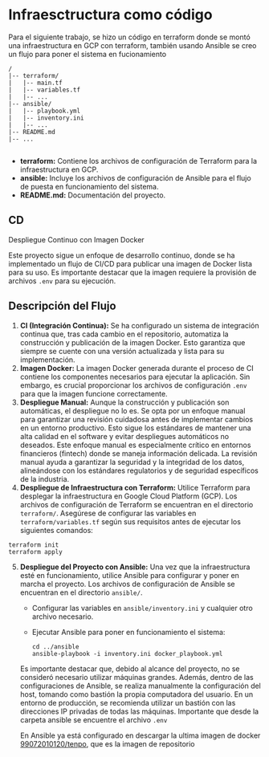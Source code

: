# Infraesctructura como código

Para el siguiente trabajo, se hizo un código en terraform donde se montó una infraestructura en GCP con terraform, también usando Ansible se creo un flujo para poner el sistema en fucionamiento

```
/
|-- terraform/
|   |-- main.tf
|   |-- variables.tf
|   |-- ...
|-- ansible/
|   |-- playbook.yml
|   |-- inventory.ini
|   |-- ...
|-- README.md
|-- ...


```


* **terraform:** Contiene los archivos de configuración de Terraform para la infraestructura en GCP.
* **ansible:** Incluye los archivos de configuración de Ansible para el flujo de puesta en funcionamiento del sistema.
* **README.md:** Documentación del proyecto.

## CD

Despliegue Continuo con Imagen Docker

Este proyecto sigue un enfoque de desarrollo continuo, donde se ha implementado un flujo de CI/CD para publicar una imagen de Docker lista para su uso. Es importante destacar que la imagen requiere la provisión de archivos `.env` para su ejecución.

## Descripción del Flujo

1. **CI (Integración Continua):** Se ha configurado un sistema de integración continua que, tras cada cambio en el repositorio, automatiza la construcción y publicación de la imagen Docker. Esto garantiza que siempre se cuente con una versión actualizada y lista para su implementación.
2. **Imagen Docker:** La imagen Docker generada durante el proceso de CI contiene los componentes necesarios para ejecutar la aplicación. Sin embargo, es crucial proporcionar los archivos de configuración `.env` para que la imagen funcione correctamente.
3. **Despliegue Manual:** Aunque la construcción y publicación son automáticas, el despliegue no lo es. Se opta por un enfoque manual para garantizar una revisión cuidadosa antes de implementar cambios en un entorno productivo. Esto sigue los estándares de mantener una alta calidad en el software y evitar despliegues automáticos no deseados.
   Este enfoque manual es especialmente crítico en entornos financieros (fintech) donde se maneja información delicada. La revisión manual ayuda a garantizar la seguridad y la integridad de los datos, alineándose con los estándares regulatorios y de seguridad específicos de la industria.
4. **Despliegue de Infraestructura con Terraform:** Utilice Terraform para desplegar la infraestructura en Google Cloud Platform (GCP). Los archivos de configuración de Terraform se encuentran en el directorio `terraform/`. Asegúrese de configurar las variables en `terraform/variables.tf` según sus requisitos antes de ejecutar los siguientes comandos:

```
terraform init
terraform apply
```

5. **Despliegue del Proyecto con Ansible:** Una vez que la infraestructura esté en funcionamiento, utilice Ansible para configurar y poner en marcha el proyecto. Los archivos de configuración de Ansible se encuentran en el directorio `ansible/`.

   * Configurar las variables en `ansible/inventory.ini` y cualquier otro archivo necesario.
   * Ejecutar Ansible para poner en funcionamiento el sistema:

     ```
     cd ../ansible
     ansible-playbook -i inventory.ini docker_playbook.yml
     ```

   Es importante destacar que, debido al alcance del proyecto, no se consideró necesario utilizar máquinas grandes. Además, dentro de las configuraciones de Ansible, se realiza manualmente la configuración del host, tomando como bastión la propia computadora del usuario. En un entorno de producción, se recomienda utilizar un bastión con las direcciones IP privadas de todas las máquinas. Importante que desde la carpeta ansible se encuentre el archivo `.env`

   En Ansible ya está configurado en descargar la ultima imagen de docker [99072010120/tenpo](https://hub.docker.com/repository/docker/99072010120/tenpo/general), que es la imagen de repositorio

